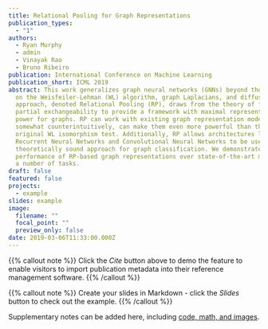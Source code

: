 ```yaml
---
title: Relational Pooling for Graph Representations
publication_types:
  - "1"
authors:
  - Ryan Murphy
  - admin
  - Vinayak Rao
  - Bruno Ribeiro
publication: International Conference on Machine Learning
publication_short: ICML 2019
abstract: This work generalizes graph neural networks (GNNs) beyond those based
  on the Weisfeiler-Lehman (WL) algorithm, graph Laplacians, and diffusions. Our
  approach, denoted Relational Pooling (RP), draws from the theory of finite
  partial exchangeability to provide a framework with maximal representation
  power for graphs. RP can work with existing graph representation models and,
  somewhat counterintuitively, can make them even more powerful than the
  original WL isomorphism test. Additionally, RP allows architectures like
  Recurrent Neural Networks and Convolutional Neural Networks to be used in a
  theoretically sound approach for graph classification. We demonstrate improved
  performance of RP-based graph representations over state-of-the-art methods on
  a number of tasks.
draft: false
featured: false
projects:
  - example
slides: example
image:
  filename: ""
  focal_point: ""
  preview_only: false
date: 2019-03-06T11:33:00.000Z
---
```

{{% callout note %}}
Click the *Cite* button above to demo the feature to enable visitors to import publication metadata into their reference management software.
{{% /callout %}}

{{% callout note %}}
Create your slides in Markdown - click the *Slides* button to check out the example.
{{% /callout %}}

Supplementary notes can be added here, including [code, math, and images](https://wowchemy.com/docs/writing-markdown-latex/).